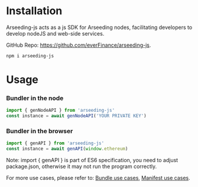 # Installation

Arseeding-js acts as a js SDK for Arseeding nodes, facilitating developers to develop nodeJS and web-side services.

GitHub Repo: https://github.com/everFinance/arseeding-js.

```bash
npm i arseeding-js
```

# Usage

### Bundler in the node

```jsx
import { genNodeAPI } from 'arseeding-js'
const instance = await genNodeAPI('YOUR PRIVATE KEY')
```

### Bundler in the browser

```jsx
import { genAPI } from 'arseeding-js'
const instance = await genAPI(window.ethereum)
```

Note: import { genAPI } is part of ES6 specification, you need to adjust package.json, otherwise it may not run the program correctly.

For more use cases, please refer to: [Bundle use cases](bundle.md), [Manifest use cases](manifest.md).